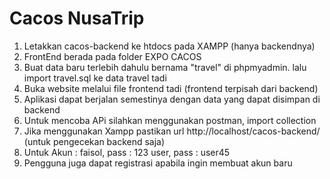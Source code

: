 # Cacos NusaTrip
1. Letakkan cacos-backend ke htdocs pada XAMPP (hanya backendnya)
2. FrontEnd berada pada folder EXPO CACOS
3. Buat data baru terlebih dahulu bernama "travel" di phpmyadmin. lalu import travel.sql ke data travel tadi
4. Buka website melalui file frontend tadi (frontend terpisah dari backend)
5. Aplikasi dapat berjalan semestinya dengan data yang dapat disimpan di backend
6. Untuk mencoba APi silahkan menggunakan postman, import collection
7. Jika menggunakan Xampp pastikan url http://localhost/cacos-backend/ (untuk pengecekan backend saja)
8. Untuk Akun : 
faisol, pass : 123
user, pass : user45
9. Pengguna juga dapat registrasi apabila ingin membuat akun baru
